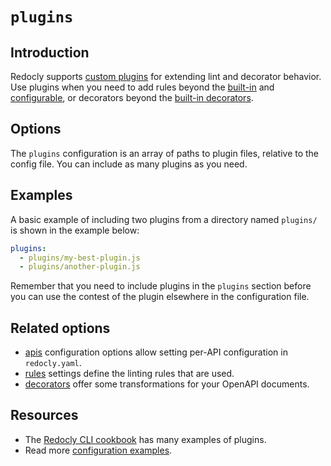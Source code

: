 # `plugins`

## Introduction

Redocly supports [custom plugins](../../custom-plugins/index.md) for extending lint and decorator behavior.
Use plugins when you need to add rules beyond the [built-in](../../rules/built-in-rules.md) and [configurable](../../rules/configurable-rules.md), or decorators beyond the [built-in decorators](../../decorators.md).

## Options

The `plugins` configuration is an array of paths to plugin files, relative to the config file.
You can include as many plugins as you need.

## Examples

A basic example of including two plugins from a directory named `plugins/` is shown in the example below:

```yaml
plugins:
  - plugins/my-best-plugin.js
  - plugins/another-plugin.js
```

Remember that you need to include plugins in the `plugins` section before you can use the contest of the plugin elsewhere in the configuration file.

## Related options

- [apis](./apis.md) configuration options allow setting per-API configuration in `redocly.yaml`.
- [rules](./rules.md) settings define the linting rules that are used.
- [decorators](./decorators.md) offer some transformations for your OpenAPI documents.

## Resources

- The [Redocly CLI cookbook](https://redocly.com/blog/redocly-cli-cookbook/) has many examples of plugins.
- Read more [configuration examples](../index.md).
